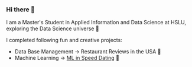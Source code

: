 ### Hi there 👋

I am a Master's Student in Applied Information and Data Science at HSLU, exploring the Data Science universe 🌌

I completed following fun and creative projects:
- Data Base Management -> Restaurant Reviews in the USA :fork_and_knife:
- Machine Learning -> [ML in Speed Dating](https://any4r.github.io/ML-in-Speed-Dating/) :couplekiss:


<!--
**Any4r/Any4r** is a ✨ _special_ ✨ repository because its `README.md` (this file) appears on your GitHub profile.

Here are some ideas to get you started:

- 🔭 I’m currently working on ...
- 🌱 I’m currently learning ...
- 👯 I’m looking to collaborate on ...
- 🤔 I’m looking for help with ...
- 💬 Ask me about ...
- 📫 How to reach me: ...
- 😄 Pronouns: ...
- ⚡ Fun fact: ...
-->

